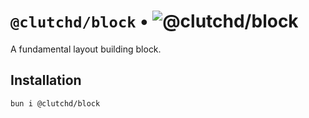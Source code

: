# `@clutchd/block` • ![@clutchd/block](https://img.shields.io/bundlejs/size/@clutchd/block)

A fundamental layout building block.

## Installation

```sh
bun i @clutchd/block
```

